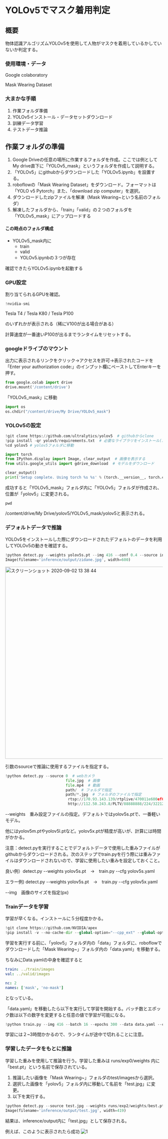 # YOLOv5でマスク着用判定

## 概要

物体認識アルゴリズムYOLOv5を使用して人物がマスクを着用しているかしていないか判定する。

### 使用環境・データ

Google colaboratory 

Mask Wearing Dataset

### 大まかな手順

1. 作業フォルダ準備
2. YOLOv5インストール・データセットダウンロード
3. 訓練データ学習
4. テストデータ推論

## 作業フォルダの準備

1. Google Driveの任意の場所に作業するフォルダを作成。ここでは例としてMy drive直下に「YOLOv5_mask」というフォルダを作成して説明する。
2. 「YOLOv5」にgithubからダウンロードした「YOLOv5.ipynb」を設置する。
3. roboflowの「Mask Wearing Dataset」をダウンロード。フォーマットは「YOLO v5 Pytorch」また、「download zip computer」を選択。
4. ダウンロードしたzipファイルを解凍（Mask Wearing~という名前のフォルダ）
5. 解凍したフォルダから、「train」「valid」の２つのフォルダを「YOLOv5_mask」にアップロードする

#### この時点のフォルダ構成

- YOLOv5_mask内に
  - train
  - valid
  - YOLOv5.ipynbの３つが存在

確認できたらYOLOv5.ipynbを起動する

### GPU設定

割り当てられるGPUを確認。

```python
!nvidia-smi
```

Tesla T4 / Tesla K80 / Tesla P100

のいずれかが表示される（稀にV100が出る場合がある）

計算速度が一番速いP100が出るまでランタイムをリセットする。

### googleドライブのマウント

出力に表示されるリンクをクリック→アクセスを許可→表示されたコードを「Enter your authorization code:」のインプット欄にペーストしてEnterキーを押す。

```python
from google.colab import drive
drive.mount('/content/drive')
```

「YOLOv5_mask」に移動

```python
import os
os.chdir("/content/drive/My Drive/YOLOv5_mask")
```

### YOLOv5の設定

```python
!git clone https://github.com/ultralytics/yolov5  # githubからclone
!pip install -qr yolov5/requirements.txt  # 必要なライブラリをインストール(エラーを無視)
%cd yolov5 # yolov5フォルダに移動

import torch
from IPython.display import Image, clear_output  # 画像を表示する
from utils.google_utils import gdrive_download  # モデルをダウンロード

clear_output()
print('Setup complete. Using torch %s %s' % (torch.__version__, torch.cuda.get_device_properties(0) if torch.cuda.is_available() else 'CPU'))
```

成功すると「YOLOv5_mask」フォルダ内に「YOLOv5」フォルダが作成され、位置が「yolov5」に変更される。

```
pwd
```

/content/drive/My Drive/yolov5/YOLOv5_mask/yolov5と表示される。

### デフォルトデータで推論

YOLOv5をインストールした際にダウンロードされたデフォルトのデータを利用してYOLOv5の動きを確認する。

```python
!python detect.py --weights yolov5s.pt --img 416 --conf 0.4 --source inference/images/
Image(filename='inference/output/zidane.jpg', width=600)
```

<img width="613" alt="スクリーンショット 2020-09-02 13 38 44" src="https://user-images.githubusercontent.com/68985919/91982593-70501e00-ed65-11ea-8ae8-57889a9c0fd4.png">


引数のsourceで推論に使用するファイルを指定する。

```python
!python detect.py --source 0  # webカメラ
                           file.jpg  # 画像 
                           file.mp4  # 動画
                           path/  # フォルダで指定
                           path/*.jpg  # フォルダのファイルで指定
                            rtsp://170.93.143.139/rtplive/470011e600ef003a004ee33696235daa  # rtsp
                            http://112.50.243.8/PLTV/88888888/224/3221225900/1.m3u8  # http 
```

--weights　重み設定ファイルの指定。デフォルトではyolov5s.ptで、一番軽いモデル。

他にはyolov5m.ptやyolov5l.ptなど。yolov5x.ptが精度が高いが、計算には時間がかかる。

注意：detect.pyを実行することでデフォルトデータで使用した重みファイルがgithubからダウンロードされる。次のステップでtrain.pyを行う際には重みファイルはダウンロードされないので、学習に使用したい重みを設定しておくこと。

良い例）detect.py --weights yolov5s.pt　→　train.py --cfg yolov5s.yaml 

エラー例) detect.py --weights yolov5s.pt　→　train.py --cfg yolov5x.yaml 



--img　画像のサイズを指定(px)

### Trainデータを学習

学習が早くなる。インストールに５分程度かかる。

```python
!git clone https://github.com/NVIDIA/apex
!pip install -v --no-cache-dir --global-option="--cpp_ext" --global-option="--cuda_ext" ./apex
```

学習を実行する前に、「yolov5」フォルダ内の「data」フォルダに、roboflowでダウンロードした「Mask Wearing~」フォルダ内の「data.yaml」を移動する。

ちなみにData.yamlの中身を確認すると

```yaml
train: ../train/images
val: ../valid/images

nc: 2
names: ['mask', 'no-mask']
```

となっている。

「data.yaml」を移動したら以下を実行して学習を開始する。バッチ数とエポック数は以下の数字を変更すると任意の値で学習が可能になる。

```python
!python train.py --img 416 --batch 16 --epochs 300 --data data.yaml --cfg yolov5x.yaml
```

学習には２~3時間かかるので、ランタイムが途中で切れることに注意。

### 学習したデータをもとに推論

学習した重みを使用して推論を行う。学習した重みは runs/exp0/weights 内に「best.pt」という名前で保存されている。

1. 推論したい画像を「Mask Wearing~」フォルダのtest/imagesから選択。
2. 選択した画像を「yolov5」フォルダ内に移動して名前を「test.jpg」に変更。
3. 以下を実行する。

```python
!python detect.py --source test.jpg --weights runs/exp2/weights/best.pt --img 416
Image(filename='inference/output/test.jpg', width=419)
```

結果は、inference/output内に「test.jpg」として保存される。

例えば、このように表示されたら成功
![1](https://user-images.githubusercontent.com/68985919/92197632-4ace2c00-eead-11ea-9ca7-9c00cd212dc7.jpg)

